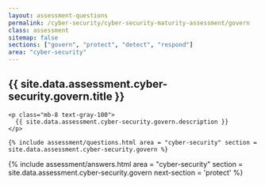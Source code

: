 ```yaml
---
layout: assessment-questions
permalink: /cyber-security/cyber-security-maturity-assessment/govern
class: assessment
sitemap: false
sections: ["govern", "protect", "detect", "respond"]
area: "cyber-security"
---
```


<div class="bg-black">
  <div class="pt-10 px-6 md:px-10 border-b-[1px] border-b-red-100">
    <h2 class="text-3xl font-semibold pb-2">
      {{ site.data.assessment.cyber-security.govern.title }}
    </h2>

    <p class="mb-8 text-gray-100">
      {{ site.data.assessment.cyber-security.govern.description }}
    </p>

    {% include assessment/questions.html area = "cyber-security" section = site.data.assessment.cyber-security.govern %}
  </div>
</div>

<div class="px-6 md:px-10 pb-5">
  {% include assessment/answers.html area = "cyber-security" section = site.data.assessment.cyber-security.govern next-section = 'protect' %}
</div>